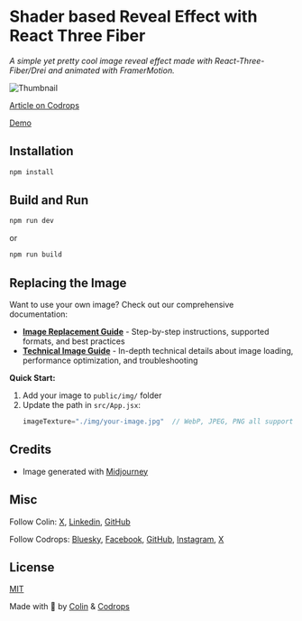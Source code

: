 # Shader based Reveal Effect with React Three Fiber

_A simple yet pretty cool image reveal effect made with React-Three-Fiber/Drei and animated with FramerMotion._

![Thumbnail](./public/img/THUMBNAIL.gif)

[Article on Codrops](https://tympanus.net/codrops/?p=83030)

[Demo](https://tympanus.net/Tutorials/R3FImageReveal/)

## Installation

```bash
npm install
```

## Build and Run

```bash
npm run dev
```

or

```bash
npm run build
```

## Replacing the Image

Want to use your own image? Check out our comprehensive documentation:

- **[Image Replacement Guide](./IMAGE_REPLACEMENT_GUIDE.md)** - Step-by-step instructions, supported formats, and best practices
- **[Technical Image Guide](./TECHNICAL_IMAGE_GUIDE.md)** - In-depth technical details about image loading, performance optimization, and troubleshooting

**Quick Start:**
1. Add your image to `public/img/` folder
2. Update the path in `src/App.jsx`: 
   ```jsx
   imageTexture="./img/your-image.jpg"  // WebP, JPEG, PNG all supported
   ```

## Credits

- Image generated with [Midjourney](https://www.midjourney.com/)

## Misc

Follow Colin: [X](http://www.x.com/colindmg), [Linkedin](https://www.linkedin.com/in/colindmg/), [GitHub](https://github.com/colindmg)

Follow Codrops: [Bluesky](https://bsky.app/profile/codrops.bsky.social), [Facebook](http://www.facebook.com/codrops), [GitHub](https://github.com/codrops), [Instagram](https://www.instagram.com/codropsss/), [X](http://www.x.com/codrops)

## License

[MIT](LICENSE)

Made with :blue_heart: by [Colin](http://www.x.com/colindmg) & [Codrops](http://www.codrops.com)
